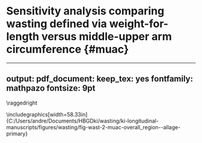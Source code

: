 # Sensitivity analysis comparing wasting defined via weight-for-length versus middle-upper arm circumference {#muac}

---
output:
  pdf_document:
    keep_tex: yes
fontfamily: mathpazo
fontsize: 9pt
---

\raggedright





\includegraphics[width=58.33in]{C:/Users/andre/Documents/HBGDki/wasting/ki-longitudinal-manuscripts/figures/wasting/fig-wast-2-muac-overall_region--allage-primary} 

